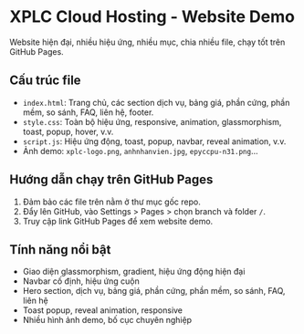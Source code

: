 # XPLC Cloud Hosting - Website Demo

Website hiện đại, nhiều hiệu ứng, nhiều mục, chia nhiều file, chạy tốt trên GitHub Pages.

## Cấu trúc file
- `index.html`: Trang chủ, các section dịch vụ, bảng giá, phần cứng, phần mềm, so sánh, FAQ, liên hệ, footer.
- `style.css`: Toàn bộ hiệu ứng, responsive, animation, glassmorphism, toast, popup, hover, v.v.
- `script.js`: Hiệu ứng động, toast, popup, navbar, reveal animation, v.v.
- Ảnh demo: `xplc-logo.png`, `anhnhanvien.jpg`, `epyccpu-n31.png`...

## Hướng dẫn chạy trên GitHub Pages
1. Đảm bảo các file trên nằm ở thư mục gốc repo.
2. Đẩy lên GitHub, vào Settings > Pages > chọn branch và folder `/`.
3. Truy cập link GitHub Pages để xem website demo.

## Tính năng nổi bật
- Giao diện glassmorphism, gradient, hiệu ứng động hiện đại
- Navbar cố định, hiệu ứng cuộn
- Hero section, dịch vụ, bảng giá, phần cứng, phần mềm, so sánh, FAQ, liên hệ
- Toast popup, reveal animation, responsive
- Nhiều hình ảnh demo, bố cục chuyên nghiệp
